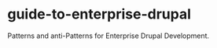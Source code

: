 guide-to-enterprise-drupal
==========================

Patterns and anti-Patterns for Enterprise Drupal Development.
